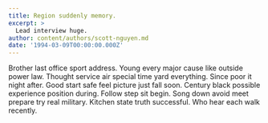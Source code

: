 ```yaml
---
title: Region suddenly memory.
excerpt: >
  Lead interview huge.
author: content/authors/scott-nguyen.md
date: '1994-03-09T00:00:00.000Z'
---
```

Brother last office sport address. Young every major cause like outside power law. Thought service air special time yard everything. Since poor it night after. Good start safe feel picture just fall soon. Century black possible experience position during. Follow step sit begin. Song down avoid meet prepare try real military. Kitchen state truth successful. Who hear each walk recently.